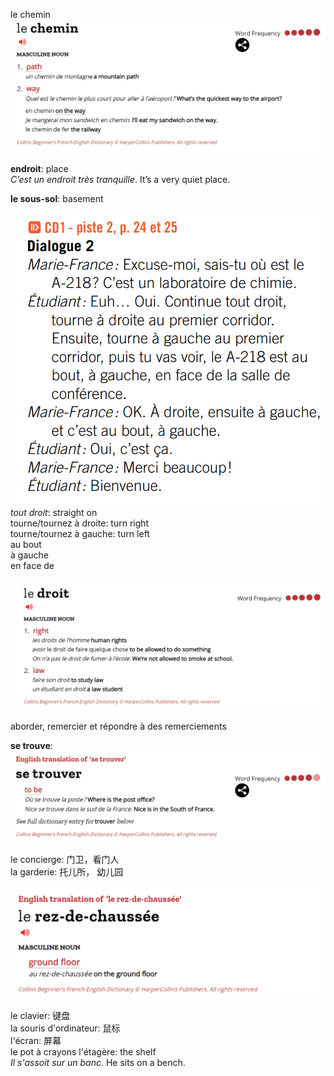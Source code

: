 le chemin  
![Alt text](image-1.png)  

**endroit**: place  
*C’est un endroit très tranquille*. It’s a very quiet place.   

**le sous-sol**: basement  

![Alt text](image-2.png)  
*tout droit*: straight on  
tourne/tournez à droite: turn right  
tourne/tournez à gauche: turn left  
au bout  
à gauche  
en face de  

![Alt text](image-3.png)  

aborder, remercier et répondre à des remerciements    

**se trouve**:  
![Alt text](image-4.png)  

le concierge: 门卫，看门人  
la garderie: 托儿所， 幼儿园  

![Alt text](image-5.png)  

le clavier: 键盘  
la souris d'ordinateur: 鼠标  
l'écran: 屏幕  
le pot à crayons 
l'étagère: the shelf  
*Il s'assoit sur un banc.* He sits on a bench.     
